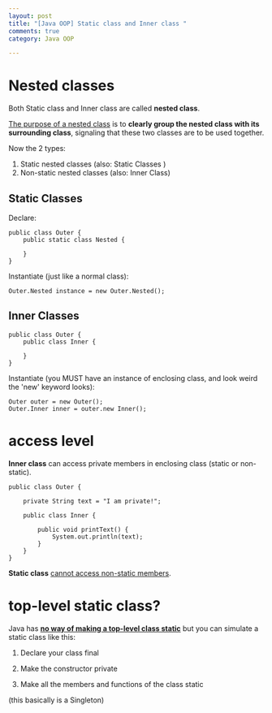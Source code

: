 ```yaml
---
layout: post
title: "[Java OOP] Static class and Inner class "
comments: true
category: Java OOP

---
```


# Nested classes 

Both Static class and Inner class are called __nested class__. 

[The purpose of a nested class](http://tutorials.jenkov.com/java/nested-classes.html) is to __clearly group the nested class with its surrounding class__, signaling that these two classes are to be used together. 

Now the 2 types:

1. Static nested classes (also: Static Classes )
1. Non-static nested classes (also: Inner Class)

## Static Classes 

Declare:

    public class Outer {
        public static class Nested {

        }
    }

Instantiate (just like a normal class):

    Outer.Nested instance = new Outer.Nested();

## Inner Classes 

    public class Outer {
        public class Inner {
        
        }
    }

Instantiate (you MUST have an instance of enclosing class, and look weird the 'new' keyword looks):

    Outer outer = new Outer();
    Outer.Inner inner = outer.new Inner();

# access level

__Inner class__ can access private members in enclosing class (static or non-static).

    public class Outer {

        private String text = "I am private!";

        public class Inner {

            public void printText() {
                System.out.println(text);
            }
        }
    }

__Static class__ [cannot access non-static members](http://www.geeksforgeeks.org/static-class-in-java/). 

# top-level static class?

Java has __[no way of making a top-level class static](http://stackoverflow.com/a/7486111)__ but you can simulate a static class like this:

1. Declare your class final

1. Make the constructor private

1. Make all the members and functions of the class static

(this basically is a Singleton)
